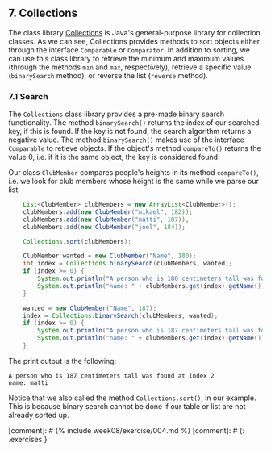 ## 7. Collections

The class library [Collections](http://java.sun.com/javase/8/docs/api/java/util/Collections.html) is Java's general-purpose library for collection classes. As we can see, Collections provides methods to sort objects either through the interface `Comparable` or `Comparator`. In addition to sorting, we can use this class library to retrieve the minimum and maximum values (through the methods `min` and `max`, respectively), retrieve a specific value (`binarySearch` method), or reverse the list (`reverse` method).

### 7.1 Search

The `Collections` class library provides a pre-made binary search functionality. The method `binarySearch()` returns the index of our searched key, if this is found. If the key is not found, the search algorithm returns a negative value. The method `binarySearch()` makes use of the interface `Comparable` to retieve objects. If the object's method `compareTo()` returns the value 0, i.e. if it is the same object, the key is considered found.

Our class `ClubMember` compares people's heights in its method `compareTo()`, i.e. we look for club members whose height is the same while we parse our list.

```java
    List<ClubMember> clubMembers = new ArrayList<ClubMember>();
    clubMembers.add(new ClubMember("mikael", 182));
    clubMembers.add(new ClubMember("matti", 187));
    clubMembers.add(new ClubMember("joel", 184));

    Collections.sort(clubMembers);

    ClubMember wanted = new ClubMember("Name", 180);
    int index = Collections.binarySearch(clubMembers, wanted);
    if (index >= 0) {
        System.out.println("A person who is 180 centimeters tall was found at index " + index);
        System.out.println("name: " + clubMembers.get(index).getName());
    }

    wanted = new ClubMember("Name", 187);
    index = Collections.binarySearch(clubMembers, wanted);
    if (index >= 0) {
        System.out.println("A person who is 187 centimeters tall was found at index " + index);
        System.out.println("name: " + clubMembers.get(index).getName());
    }
```

The print output is the following:

```output
A person who is 187 centimeters tall was found at index 2
name: matti
```

Notice that we also called the method `Collections.sort()`, in our example. This is because binary search cannot be done if our table or list are not already sorted up.

[comment]: # {% include week08/exercise/004.md %}
[comment]: # {: .exercises }